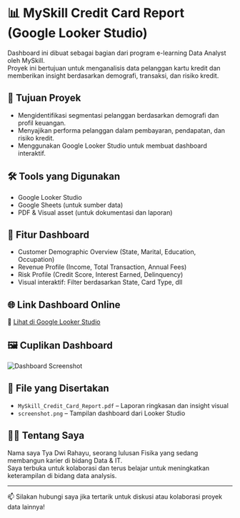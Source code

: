 # 📊 MySkill Credit Card Report (Google Looker Studio)

Dashboard ini dibuat sebagai bagian dari program e-learning Data Analyst oleh MySkill.  
Proyek ini bertujuan untuk menganalisis data pelanggan kartu kredit dan memberikan insight berdasarkan demografi, transaksi, dan risiko kredit.


## 🎯 Tujuan Proyek

- Mengidentifikasi segmentasi pelanggan berdasarkan demografi dan profil keuangan.
- Menyajikan performa pelanggan dalam pembayaran, pendapatan, dan risiko kredit.
- Menggunakan Google Looker Studio untuk membuat dashboard interaktif.


## 🛠 Tools yang Digunakan

- Google Looker Studio
- Google Sheets (untuk sumber data)
- PDF & Visual asset (untuk dokumentasi dan laporan)


## 📌 Fitur Dashboard

- Customer Demographic Overview (State, Marital, Education, Occupation)
- Revenue Profile (Income, Total Transaction, Annual Fees)
- Risk Profile (Credit Score, Interest Earned, Delinquency)
- Visual interaktif: Filter berdasarkan State, Card Type, dll


## 🌐 Link Dashboard Online

🔗 [Lihat di Google Looker Studio](https://lookerstudio.google.com/reporting/9d3306ae-24e5-4448-801e-40d6acc86714)


## 🖼️ Cuplikan Dashboard

![Dashboard Screenshot](screenshot.png)


## 📄 File yang Disertakan

- `MySkill_Credit_Card_Report.pdf` – Laporan ringkasan dan insight visual
- `screenshot.png` – Tampilan dashboard dari Looker Studio


## 👩‍💻 Tentang Saya

Nama saya Tya Dwi Rahayu, seorang lulusan Fisika yang sedang membangun karier di bidang Data & IT.  
Saya terbuka untuk kolaborasi dan terus belajar untuk meningkatkan keterampilan di bidang data analysis.

---

📫 Silakan hubungi saya jika tertarik untuk diskusi atau kolaborasi proyek data lainnya!








